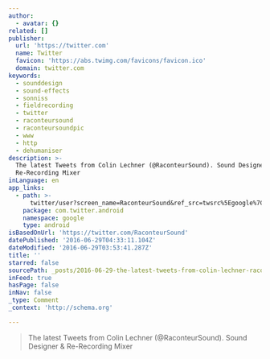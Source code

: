 ```yaml
---
author:
  - avatar: {}
related: []
publisher:
  url: 'https://twitter.com'
  name: Twitter
  favicon: 'https://abs.twimg.com/favicons/favicon.ico'
  domain: twitter.com
keywords:
  - sounddesign
  - sound-effects
  - sonniss
  - fieldrecording
  - twitter
  - raconteursound
  - raconteursoundpic
  - www
  - http
  - dehumaniser
description: >-
  The latest Tweets from Colin Lechner (@RaconteurSound). Sound Designer &
  Re-Recording Mixer
inLanguage: en
app_links:
  - path: >-
      twitter/user?screen_name=RaconteurSound&ref_src=twsrc%5Egoogle%7Ctwcamp%5Eandroidseo%7Ctwgr%5Eprofile
    package: com.twitter.android
    namespace: google
    type: android
isBasedOnUrl: 'https://twitter.com/RaconteurSound'
datePublished: '2016-06-29T04:33:11.104Z'
dateModified: '2016-06-29T03:53:41.287Z'
title: ''
starred: false
sourcePath: _posts/2016-06-29-the-latest-tweets-from-colin-lechner-raconteursound-soun.md
inFeed: true
hasPage: false
inNav: false
_type: Comment
_context: 'http://schema.org'

---
```

> The latest Tweets from Colin Lechner (@RaconteurSound). Sound Designer & Re-Recording Mixer